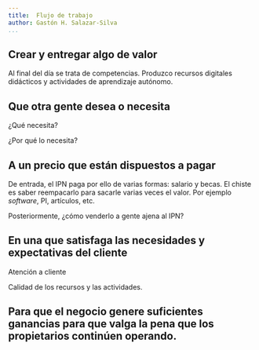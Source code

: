 ```yaml
---
title:  Flujo de trabajo
author: Gastón H. Salazar-Silva
...
```


## Crear y entregar algo de valor

Al final del día se trata de competencias. Produzco recursos digitales
didácticos y actividades de aprendizaje autónomo.

## Que otra gente desea o necesita

¿Qué necesita?

¿Por qué lo necesita?

## A un precio que están dispuestos a pagar

De entrada, el IPN paga por ello de varias formas: salario y becas. El chiste es
saber reempacarlo para sacarle varias veces el valor. Por ejemplo *software*,
PI, artículos, etc.

Posteriormente, ¿cómo venderlo a gente ajena al IPN?

## En una que satisfaga las necesidades y expectativas del cliente

Atención a cliente

Calidad de los recursos y las actividades.

## Para que el negocio genere suficientes ganancias para que valga la pena que los propietarios continúen operando.

